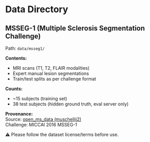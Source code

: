 # Data Directory

## MSSEG-1 (Multiple Sclerosis Segmentation Challenge)
Path: `data/msseg1/`

**Contents:**
- MRI scans (T1, T2, FLAIR modalities)
- Expert manual lesion segmentations
- Train/test splits as per challenge format

**Counts:**
- ~15 subjects (training set)
- 38 test subjects (hidden ground truth, eval server only)

**Provenance:**  
Source: [open_ms_data (muschellij2)](https://github.com/muschellij2/open_ms_data)  
Challenge: MICCAI 2016 MSSEG-1

⚠️ Please follow the dataset license/terms before use.

